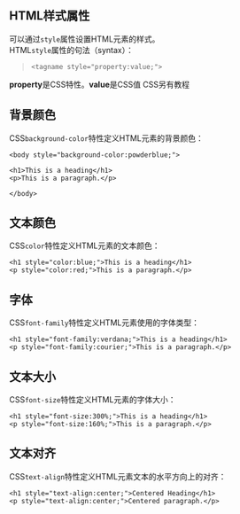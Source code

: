 ## HTML样式属性
可以通过`style`属性设置HTML元素的样式。  
HTML`style`属性的句法（syntax）：
> `<tagname style="property:value;">`

**property**是CSS特性。**value**是CSS值
CSS另有教程
## 背景颜色
CSS`background-color`特性定义HTML元素的背景颜色：
```
<body style="background-color:powderblue;">

<h1>This is a heading</h1>
<p>This is a paragraph.</p>

</body>
```
## 文本颜色
CSS`color`特性定义HTML元素的文本颜色：
```
<h1 style="color:blue;">This is a heading</h1>
<p style="color:red;">This is a paragraph.</p>
```
## 字体
CSS`font-family`特性定义HTML元素使用的字体类型：
```
<h1 style="font-family:verdana;">This is a heading</h1>
<p style="font-family:courier;">This is a paragraph.</p>
```
## 文本大小
CSS`font-size`特性定义HTML元素的字体大小：
```
<h1 style="font-size:300%;">This is a heading</h1>
<p style="font-size:160%;">This is a paragraph.</p>
```
## 文本对齐
CSS`text-align`特性定义HTML元素文本的水平方向上的对齐：
```
<h1 style="text-align:center;">Centered Heading</h1>
<p style="text-align:center;">Centered paragraph.</p>
```
